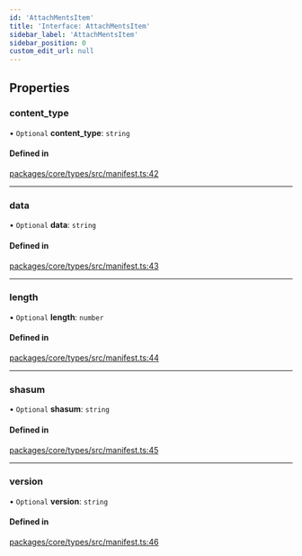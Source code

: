 ```yaml
---
id: 'AttachMentsItem'
title: 'Interface: AttachMentsItem'
sidebar_label: 'AttachMentsItem'
sidebar_position: 0
custom_edit_url: null
---
```


## Properties

### content_type

• `Optional` **content_type**: `string`

#### Defined in

[packages/core/types/src/manifest.ts:42](https://github.com/verdaccio/verdaccio/blob/10057a4ff/packages/core/types/src/manifest.ts#L42)

---

### data

• `Optional` **data**: `string`

#### Defined in

[packages/core/types/src/manifest.ts:43](https://github.com/verdaccio/verdaccio/blob/10057a4ff/packages/core/types/src/manifest.ts#L43)

---

### length

• `Optional` **length**: `number`

#### Defined in

[packages/core/types/src/manifest.ts:44](https://github.com/verdaccio/verdaccio/blob/10057a4ff/packages/core/types/src/manifest.ts#L44)

---

### shasum

• `Optional` **shasum**: `string`

#### Defined in

[packages/core/types/src/manifest.ts:45](https://github.com/verdaccio/verdaccio/blob/10057a4ff/packages/core/types/src/manifest.ts#L45)

---

### version

• `Optional` **version**: `string`

#### Defined in

[packages/core/types/src/manifest.ts:46](https://github.com/verdaccio/verdaccio/blob/10057a4ff/packages/core/types/src/manifest.ts#L46)
